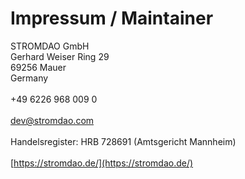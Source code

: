 # Impressum / Maintainer

STROMDAO GmbH\
Gerhard Weiser Ring 29\
69256 Mauer\
Germany\
\
\+49 6226 968 009 0\
\
dev@stromdao.com\
\
Handelsregister: HRB 728691 (Amtsgericht Mannheim)\
\
[https://stromdao.de/](https://stromdao.de/)
